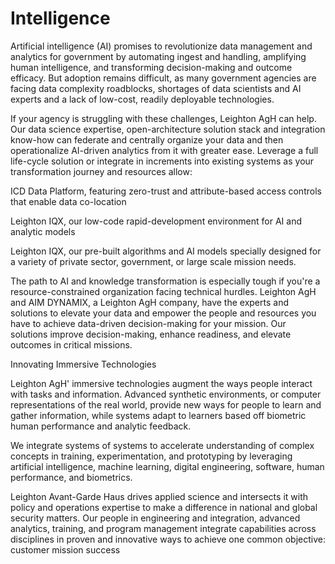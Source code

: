 # Intelligence  

Artificial intelligence (AI) promises to revolutionize data management and analytics for government by automating ingest and handling, amplifying human intelligence, and transforming decision-making and outcome efficacy. But adoption remains difficult, as many government agencies are facing data complexity roadblocks, shortages of data scientists and AI experts and a lack of low-cost, readily deployable technologies. 


If your agency is struggling with these challenges, Leighton AgH can help. Our data science expertise, open-architecture solution stack and integration know-how can federate and centrally organize your data and then operationalize AI-driven analytics from it with greater ease. Leverage a full life-cycle solution or integrate in increments into existing systems as your transformation journey and resources allow: 

ICD Data Platform, featuring zero-trust and attribute-based access controls that enable data co-location 

Leighton  IQX,  our low-code rapid-development environment for AI and analytic models 

 

Leighton IQX, our pre-built algorithms and AI models specially designed for a variety of private sector, government, or large scale mission needs. 

The path to AI and knowledge transformation is especially tough if you're a resource-constrained organization facing technical hurdles. Leighton AgH and AIM DYNAMIX, a Leighton AgH company, have the experts and solutions to elevate your data and empower the people and resources you have to achieve data-driven decision-making for your mission.
Our solutions improve decision-making, enhance readiness, and elevate outcomes in critical missions.

Innovating Immersive Technologies 


Leighton AgH' immersive technologies augment the ways people interact with tasks and information. Advanced synthetic environments, or computer representations of the real world, provide new ways for people to learn and gather information, while systems adapt to learners based off biometric human performance and analytic feedback.

We integrate systems of systems to accelerate understanding of complex concepts in training, experimentation, and prototyping by leveraging artificial intelligence, machine learning, digital engineering, software, human performance, and biometrics.


Leighton Avant-Garde Haus drives applied science and intersects it with policy and operations expertise to make a difference in national and global security matters. Our people in engineering and integration, advanced analytics, training, and program management integrate capabilities across disciplines in proven and innovative ways to achieve one common objective: customer mission success
